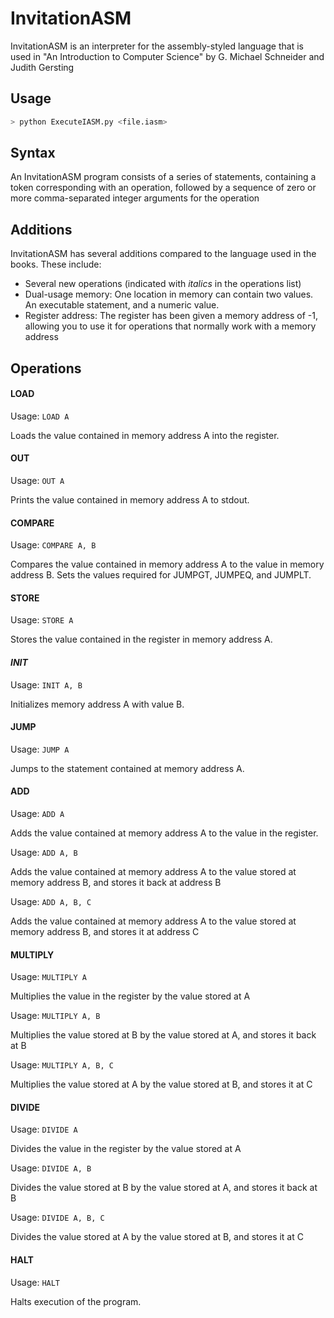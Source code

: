 # InvitationASM
InvitationASM is an interpreter for the assembly-styled language that is used in "An Introduction to Computer Science" by G. Michael Schneider and Judith Gersting

## Usage
```bash
> python ExecuteIASM.py <file.iasm>
```

## Syntax
An InvitationASM program consists of a series of statements, containing a token corresponding with an operation, followed by a sequence of zero or more comma-separated integer arguments for the operation

## Additions
InvitationASM has several additions compared to the language used in the books. These include:
* Several new operations (indicated with *italics* in the operations list)
* Dual-usage memory: One location in memory can contain two values. An executable statement, and a numeric value.
* Register address: The register has been given a memory address of -1, allowing you to use it for operations that normally work with a memory address

## Operations

#### LOAD
Usage: `LOAD A`

Loads the value contained in memory address A into the register.

#### OUT
Usage: `OUT A`

Prints the value contained in memory address A to stdout.

#### COMPARE
Usage: `COMPARE A, B`

Compares the value contained in memory address A to the value in memory address B.
Sets the values required for JUMPGT, JUMPEQ, and JUMPLT.

#### STORE
Usage: `STORE A`

Stores the value contained in the register in memory address A.

#### *INIT*
Usage: `INIT A, B`

Initializes memory address A with value B.

#### JUMP
Usage: `JUMP A`

Jumps to the statement contained at memory address A.

#### ADD
Usage: `ADD A`

Adds the value contained at memory address A to the value in the register.

Usage: `ADD A, B`

Adds the value contained at memory address A to the value stored at memory address B, and stores it back at address B

Usage: `ADD A, B, C`

Adds the value contained at memory address A to the value stored at memory address B, and stores it at address C

#### MULTIPLY
Usage: `MULTIPLY A`

Multiplies the value in the register by the value stored at A

Usage: `MULTIPLY A, B`

Multiplies the value stored at B by the value stored at A, and stores it back at B

Usage: `MULTIPLY A, B, C`

Multiplies the value stored at A by the value stored at B, and stores it at C

#### DIVIDE
Usage: `DIVIDE A`

Divides the value in the register by the value stored at A

Usage: `DIVIDE A, B`

Divides the value stored at B by the value stored at A, and stores it back at B

Usage: `DIVIDE A, B, C`

Divides the value stored at A by the value stored at B, and stores it at C

#### HALT
Usage: `HALT`

Halts execution of the program.